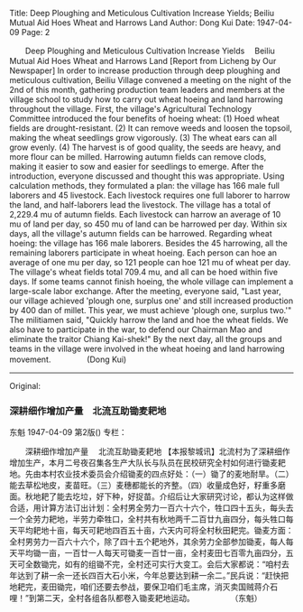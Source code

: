 Title: Deep Ploughing and Meticulous Cultivation Increase Yields; Beiliu Mutual Aid Hoes Wheat and Harrows Land
Author: Dong Kui
Date: 1947-04-09
Page: 2

　　Deep Ploughing and Meticulous Cultivation Increase Yields
  　Beiliu Mutual Aid Hoes Wheat and Harrows Land
    [Report from Licheng by Our Newspaper] In order to increase production through deep ploughing and meticulous cultivation, Beiliu Village convened a meeting on the night of the 2nd of this month, gathering production team leaders and members at the village school to study how to carry out wheat hoeing and land harrowing throughout the village. First, the village's Agricultural Technology Committee introduced the four benefits of hoeing wheat: (1) Hoed wheat fields are drought-resistant. (2) It can remove weeds and loosen the topsoil, making the wheat seedlings grow vigorously. (3) The wheat ears can all grow evenly. (4) The harvest is of good quality, the seeds are heavy, and more flour can be milled. Harrowing autumn fields can remove clods, making it easier to sow and easier for seedlings to emerge. After the introduction, everyone discussed and thought this was appropriate. Using calculation methods, they formulated a plan: the village has 166 male full laborers and 45 livestock. Each livestock requires one full laborer to harrow the land, and half-laborers lead the livestock. The village has a total of 2,229.4 mu of autumn fields. Each livestock can harrow an average of 10 mu of land per day, so 450 mu of land can be harrowed per day. Within six days, all the village's autumn fields can be harrowed. Regarding wheat hoeing: the village has 166 male laborers. Besides the 45 harrowing, all the remaining laborers participate in wheat hoeing. Each person can hoe an average of one mu per day, so 121 people can hoe 121 mu of wheat per day. The village's wheat fields total 709.4 mu, and all can be hoed within five days. If some teams cannot finish hoeing, the whole village can implement a large-scale labor exchange. After the meeting, everyone said, "Last year, our village achieved 'plough one, surplus one' and still increased production by 400 dan of millet. This year, we must achieve 'plough one, surplus two.'" The militiamen said, "Quickly harrow the land and hoe the wheat fields. We also have to participate in the war, to defend our Chairman Mao and eliminate the traitor Chiang Kai-shek!" By the next day, all the groups and teams in the village were involved in the wheat hoeing and land harrowing movement.
　　　　  (Dong Kui)



<hr /> 

Original: 


### 深耕细作增加产量　北流互助锄麦耙地
东魁
1947-04-09
第2版()
专栏：

　　深耕细作增加产量
  　北流互助锄麦耙地
    【本报黎城讯】北流村为了深耕细作增加生产，本月二号夜召集各生产大队长与队员在民校研究全村如何进行锄麦耙地。先由本村农业技术委员会介绍锄麦的四点好处：（一）锄了的麦地耐旱。（二）能去草松地皮，麦苗旺。（三）麦穗都能长的齐整。（四）收量成色好，籽重多磨面。秋地耙了能去圪垃，好下种，好捉苗。介绍后让大家研究讨论，都认为这样做合适，用计算方法订出计划：全村男全劳力一百六十六个，牲口四十五头，每头去一个全劳力耙地，半劳力牵牲口，全村共有秋地两千二百廿九亩四分，每头牲口每天平均耙地十亩，每天可耙地四百五十亩，六天内可将全村秋田耙完。锄麦方面：全村男劳力一百六十六个，除了四十五个耙地外，其余劳力全部参加锄麦，每人每天平均锄一亩，一百廿一人每天可锄麦一百廿一亩，全村麦田七百零九亩四分，五天可全数锄完，如有的组锄不完，全村还可实行大变工。会后大家都说：“咱村去年达到了耕一余一还长四百大石小米，今年总要达到耕一余二。”民兵说：“赶快把地耙完，麦田锄完，咱们还要去参战，要保卫咱们毛主席，消灭卖国贼蒋介石哩！”到第二天，全村各组各队都卷入锄麦耙地运动。
　　　　  （东魁）
